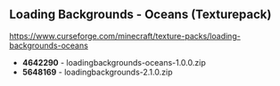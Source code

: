 ## Loading Backgrounds - Oceans (Texturepack)
https://www.curseforge.com/minecraft/texture-packs/loading-backgrounds-oceans

- **4642290** - loadingbackgrounds-oceans-1.0.0.zip
- **5648169** - loadingbackgrounds-2.1.0.zip
